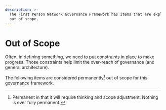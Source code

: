 ```yaml
---
description: >-
  The First Person Network Governance Framework has items that are explicitly
  out of scope.
---
```


# Out of Scope

Often, in defining something, we need to put constraints in place to make progress. Those constraints help limit the over-reach of governance (and general architecture).&#x20;

The following items are considered permanently[^1] out of scope for this governance framework.&#x20;



[^1]: Permanent in that it will require thinking and scope adjustment. Nothing is ever fully permanent.
